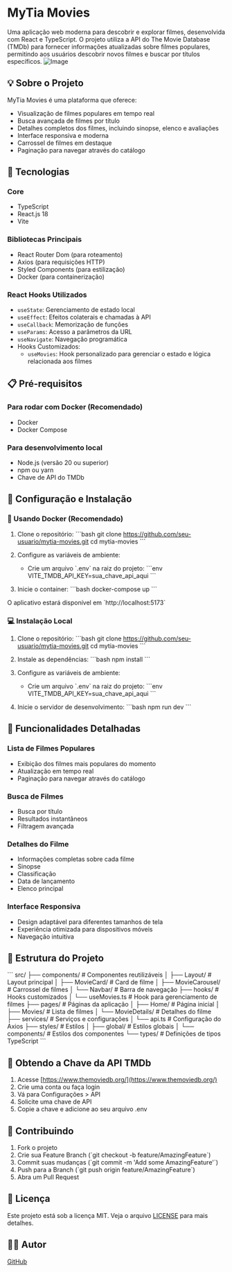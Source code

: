 # MyTia Movies

Uma aplicação web moderna para descobrir e explorar filmes, desenvolvida com React e TypeScript. O projeto utiliza a API do The Movie Database (TMDb) para fornecer informações atualizadas sobre filmes populares, permitindo aos usuários descobrir novos filmes e buscar por títulos específicos.
![Image](https://github.com/user-attachments/assets/a82e27ee-75e5-4b8e-8c13-d4b441b6d0a8)


## 💡 Sobre o Projeto

MyTia Movies é uma plataforma que oferece:
- Visualização de filmes populares em tempo real
- Busca avançada de filmes por título
- Detalhes completos dos filmes, incluindo sinopse, elenco e avaliações
- Interface responsiva e moderna
- Carrossel de filmes em destaque
- Paginação para navegar através do catálogo

## 🚀 Tecnologias

### Core
- TypeScript
- React.js 18
- Vite

### Bibliotecas Principais
- React Router Dom (para roteamento)
- Axios (para requisições HTTP)
- Styled Components (para estilização)
- Docker (para containerização)

### React Hooks Utilizados
- `useState`: Gerenciamento de estado local
- `useEffect`: Efeitos colaterais e chamadas à API
- `useCallback`: Memorização de funções
- `useParams`: Acesso a parâmetros da URL
- `useNavigate`: Navegação programática
- Hooks Customizados:
  - `useMovies`: Hook personalizado para gerenciar o estado e lógica relacionada aos filmes

## 📋 Pré-requisitos

### Para rodar com Docker (Recomendado)
- Docker
- Docker Compose

### Para desenvolvimento local
- Node.js (versão 20 ou superior)
- npm ou yarn
- Chave de API do TMDb

## 🔧 Configuração e Instalação

### 🐳 Usando Docker (Recomendado)

1. Clone o repositório:
\`\`\`bash
git clone https://github.com/seu-usuario/mytia-movies.git
cd mytia-movies
\`\`\`

2. Configure as variáveis de ambiente:
   - Crie um arquivo \`.env\` na raiz do projeto:
   \`\`\`env
   VITE_TMDB_API_KEY=sua_chave_api_aqui
   \`\`\`

3. Inicie o container:
\`\`\`bash
docker-compose up
\`\`\`

O aplicativo estará disponível em \`http://localhost:5173\`

### 💻 Instalação Local

1. Clone o repositório:
\`\`\`bash
git clone https://github.com/seu-usuario/mytia-movies.git
cd mytia-movies
\`\`\`

2. Instale as dependências:
\`\`\`bash
npm install
\`\`\`

3. Configure as variáveis de ambiente:
   - Crie um arquivo \`.env\` na raiz do projeto:
   \`\`\`env
   VITE_TMDB_API_KEY=sua_chave_api_aqui
   \`\`\`

4. Inicie o servidor de desenvolvimento:
\`\`\`bash
npm run dev
\`\`\`

## 🎯 Funcionalidades Detalhadas

### Lista de Filmes Populares
- Exibição dos filmes mais populares do momento
- Atualização em tempo real
- Paginação para navegar através do catálogo

### Busca de Filmes
- Busca por título
- Resultados instantâneos
- Filtragem avançada

### Detalhes do Filme
- Informações completas sobre cada filme
- Sinopse
- Classificação
- Data de lançamento
- Elenco principal

### Interface Responsiva
- Design adaptável para diferentes tamanhos de tela
- Experiência otimizada para dispositivos móveis
- Navegação intuitiva

## 📁 Estrutura do Projeto

\`\`\`
src/
├── components/           # Componentes reutilizáveis
│   ├── Layout/          # Layout principal
│   ├── MovieCard/       # Card de filme
│   ├── MovieCarousel/   # Carrossel de filmes
│   └── Navbar/          # Barra de navegação
├── hooks/               # Hooks customizados
│   └── useMovies.ts     # Hook para gerenciamento de filmes
├── pages/               # Páginas da aplicação
│   ├── Home/           # Página inicial
│   ├── Movies/         # Lista de filmes
│   └── MovieDetails/   # Detalhes do filme
├── services/           # Serviços e configurações
│   └── api.ts         # Configuração do Axios
├── styles/            # Estilos
│   ├── global/        # Estilos globais
│   └── components/    # Estilos dos componentes
└── types/             # Definições de tipos TypeScript
\`\`\`

## 🔑 Obtendo a Chave da API TMDb

1. Acesse [https://www.themoviedb.org/](https://www.themoviedb.org/)
2. Crie uma conta ou faça login
3. Vá para Configurações > API
4. Solicite uma chave de API
5. Copie a chave e adicione ao seu arquivo .env

## 🤝 Contribuindo

1. Fork o projeto
2. Crie sua Feature Branch (\`git checkout -b feature/AmazingFeature\`)
3. Commit suas mudanças (\`git commit -m 'Add some AmazingFeature'\`)
4. Push para a Branch (\`git push origin feature/AmazingFeature\`)
5. Abra um Pull Request

## 📝 Licença

Este projeto está sob a licença MIT. Veja o arquivo [LICENSE](LICENSE) para mais detalhes.

## 👨‍💻 Autor

 [GitHub](https://github.com/antonio-kelr/antonio-kelr)
